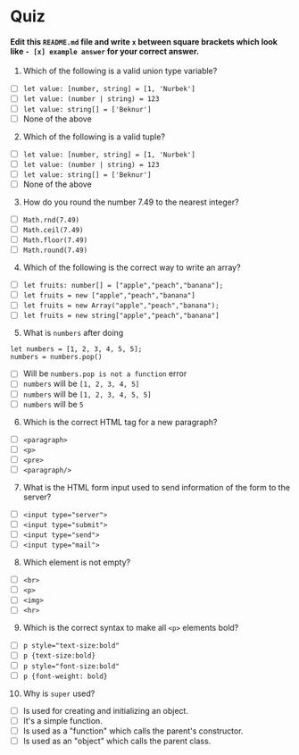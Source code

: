 # Quiz
#### Edit this `README.md` file and write `x` between square brackets which look like `- [x] example answer` for your correct answer.

1. Which of the following is a valid union type variable?
- [ ] `let value: [number, string] = [1, 'Nurbek']`
- [ ] `let value: (number | string) = 123`
- [ ] `let value: string[] = ['Beknur']`
- [ ] None of the above

2. Which of the following is a valid tuple?
- [ ] `let value: [number, string] = [1, 'Nurbek']`
- [ ] `let value: (number | string) = 123`
- [ ] `let value: string[] = ['Beknur']`
- [ ] None of the above

3. How do you round the number 7.49 to the nearest integer?
- [ ] `Math.rnd(7.49)`
- [ ] `Math.ceil(7.49)`
- [ ] `Math.floor(7.49)`
- [ ] `Math.round(7.49)`

4. Which of the following is the correct way to write an array?
- [ ] `let fruits: number[] = ["apple","peach","banana"];`
- [ ] `let fruits = new ["apple","peach","banana"]`
- [ ] `let fruits = new Array("apple","peach","banana");`
- [ ] `let fruits = new string["apple","peach","banana"]`

5. What is `numbers` after doing
```
let numbers = [1, 2, 3, 4, 5, 5];
numbers = numbers.pop()
```
- [ ] Will be `numbers.pop is not a function` error
- [ ] `numbers` will be `[1, 2, 3, 4, 5]`
- [ ] `numbers` will be `[1, 2, 3, 4, 5, 5]`
- [ ] `numbers` will be `5`

6. Which is the correct HTML tag for a new paragraph?
- [ ] `<paragraph>`
- [ ] `<p>`
- [ ] `<pre>`
- [ ] `<paragraph/>`

7. What is the HTML form input used to send information of the form to the server?
- [ ] `<input type="server">`
- [ ] `<input type="submit">`
- [ ] `<input type="send">`
- [ ] `<input type="mail">`

8. Which element is not empty?
- [ ] `<br>`
- [ ] `<p>`
- [ ] `<img>`
- [ ] `<hr>`

9. Which is the correct syntax to make all `<p>` elements bold?
- [ ] `p style="text-size:bold"`
- [ ] `p {text-size:bold}`
- [ ] `p style="font-size:bold"`
- [ ] `p {font-weight: bold}`

10. Why is `super` used?
- [ ] Is used for creating and initializing an object.
- [ ] It's a simple function.
- [ ] Is used as a "function" which calls the parent's constructor.
- [ ] Is used as an "object" which calls the parent class.

